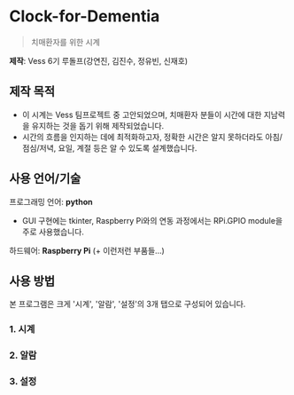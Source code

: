 # Clock-for-Dementia

> 치매환자를 위한 시계

**제작**: Vess 6기 루돌프(강연진, 김진수, 정유빈, 신재호)

## 제작 목적

- 이 시계는 Vess 팀프로젝트 중 고안되었으며, 치매환자 분들이 시간에 대한 지남력을 유지하는 것을 돕기 위해 제작되었습니다.
- 시간의 흐름을 인지하는 데에 최적화하고자, 정확한 시간은 알지 못하더라도 아침/점심/저녁, 요일, 계절 등은 알 수 있도록 설계했습니다.

## 사용 언어/기술

프로그래밍 언어: **python**
- GUI 구현에는 tkinter, Raspberry Pi와의 연동 과정에서는 RPi.GPIO module을 주로 사용했습니다.  

하드웨어: **Raspberry Pi** (+ 이런저런 부품들...)

## 사용 방법

본 프로그램은 크게 '시계', '알람', '설정'의 3개 탭으로 구성되어 있습니다.

### 1. 시계

### 2. 알람

### 3. 설정